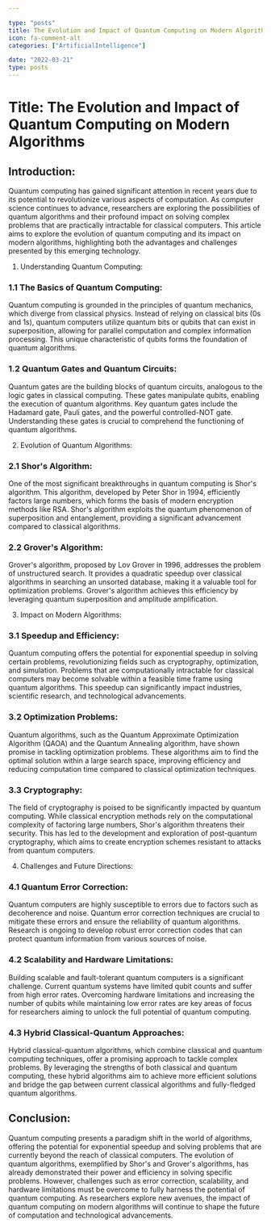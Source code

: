 ```yaml
---

type: "posts"
title: The Evolution and Impact of Quantum Computing on Modern Algorithms
icon: fa-comment-alt
categories: ["ArtificialIntelligence"]

date: "2022-03-21"
type: posts
---
```





# Title: The Evolution and Impact of Quantum Computing on Modern Algorithms

## Introduction:

Quantum computing has gained significant attention in recent years due to its potential to revolutionize various aspects of computation. As computer science continues to advance, researchers are exploring the possibilities of quantum algorithms and their profound impact on solving complex problems that are practically intractable for classical computers. This article aims to explore the evolution of quantum computing and its impact on modern algorithms, highlighting both the advantages and challenges presented by this emerging technology.

1. Understanding Quantum Computing:

### 1.1 The Basics of Quantum Computing:
Quantum computing is grounded in the principles of quantum mechanics, which diverge from classical physics. Instead of relying on classical bits (0s and 1s), quantum computers utilize quantum bits or qubits that can exist in superposition, allowing for parallel computation and complex information processing. This unique characteristic of qubits forms the foundation of quantum algorithms.

### 1.2 Quantum Gates and Quantum Circuits:
Quantum gates are the building blocks of quantum circuits, analogous to the logic gates in classical computing. These gates manipulate qubits, enabling the execution of quantum algorithms. Key quantum gates include the Hadamard gate, Pauli gates, and the powerful controlled-NOT gate. Understanding these gates is crucial to comprehend the functioning of quantum algorithms.

2. Evolution of Quantum Algorithms:

### 2.1 Shor's Algorithm:
One of the most significant breakthroughs in quantum computing is Shor's algorithm. This algorithm, developed by Peter Shor in 1994, efficiently factors large numbers, which forms the basis of modern encryption methods like RSA. Shor's algorithm exploits the quantum phenomenon of superposition and entanglement, providing a significant advancement compared to classical algorithms.

### 2.2 Grover's Algorithm:
Grover's algorithm, proposed by Lov Grover in 1996, addresses the problem of unstructured search. It provides a quadratic speedup over classical algorithms in searching an unsorted database, making it a valuable tool for optimization problems. Grover's algorithm achieves this efficiency by leveraging quantum superposition and amplitude amplification.

3. Impact on Modern Algorithms:

### 3.1 Speedup and Efficiency:
Quantum computing offers the potential for exponential speedup in solving certain problems, revolutionizing fields such as cryptography, optimization, and simulation. Problems that are computationally intractable for classical computers may become solvable within a feasible time frame using quantum algorithms. This speedup can significantly impact industries, scientific research, and technological advancements.

### 3.2 Optimization Problems:
Quantum algorithms, such as the Quantum Approximate Optimization Algorithm (QAOA) and the Quantum Annealing algorithm, have shown promise in tackling optimization problems. These algorithms aim to find the optimal solution within a large search space, improving efficiency and reducing computation time compared to classical optimization techniques.

### 3.3 Cryptography:
The field of cryptography is poised to be significantly impacted by quantum computing. While classical encryption methods rely on the computational complexity of factoring large numbers, Shor's algorithm threatens their security. This has led to the development and exploration of post-quantum cryptography, which aims to create encryption schemes resistant to attacks from quantum computers.

4. Challenges and Future Directions:

### 4.1 Quantum Error Correction:
Quantum computers are highly susceptible to errors due to factors such as decoherence and noise. Quantum error correction techniques are crucial to mitigate these errors and ensure the reliability of quantum algorithms. Research is ongoing to develop robust error correction codes that can protect quantum information from various sources of noise.

### 4.2 Scalability and Hardware Limitations:
Building scalable and fault-tolerant quantum computers is a significant challenge. Current quantum systems have limited qubit counts and suffer from high error rates. Overcoming hardware limitations and increasing the number of qubits while maintaining low error rates are key areas of focus for researchers aiming to unlock the full potential of quantum computing.

### 4.3 Hybrid Classical-Quantum Approaches:
Hybrid classical-quantum algorithms, which combine classical and quantum computing techniques, offer a promising approach to tackle complex problems. By leveraging the strengths of both classical and quantum computing, these hybrid algorithms aim to achieve more efficient solutions and bridge the gap between current classical algorithms and fully-fledged quantum algorithms.

## Conclusion:

Quantum computing presents a paradigm shift in the world of algorithms, offering the potential for exponential speedup and solving problems that are currently beyond the reach of classical computers. The evolution of quantum algorithms, exemplified by Shor's and Grover's algorithms, has already demonstrated their power and efficiency in solving specific problems. However, challenges such as error correction, scalability, and hardware limitations must be overcome to fully harness the potential of quantum computing. As researchers explore new avenues, the impact of quantum computing on modern algorithms will continue to shape the future of computation and technological advancements.